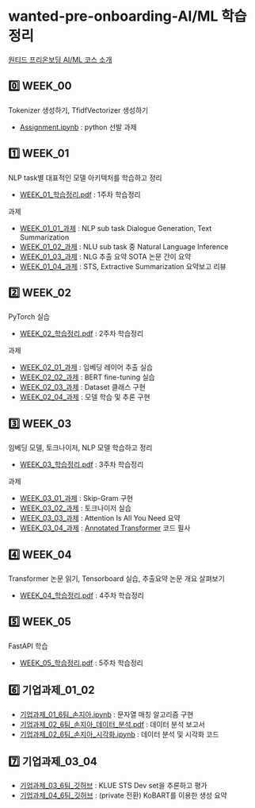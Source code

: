 # wanted-pre-onboarding-AI/ML 학습 정리

[원티드 프리온보딩 AI/ML 코스 소개](https://www.wanted.co.kr/events/pre_onboarding_course_9)

## 0️⃣ WEEK_00
Tokenizer 생성하기, TfidfVectorizer 생성하기
- [Assignment.ipynb](./WEEK_00/Assignment.ipynb) : python 선발 과제


## 1️⃣ WEEK_01
NLP task별 대표적인 모델 아키텍처를 학습하고 정리
- [WEEK_01_학습정리.pdf](./WEEK_01/WEEK_01_학습정리.pdf) : 1주차 학습정리

과제
- [WEEK_01_01_과제](./WEEK_01/WEEK_01_01_과제.pdf) : NLP sub task Dialogue Generation, Text Summarization
- [WEEK_01_02_과제](./WEEK_01/WEEK_01_02_과제.pdf) : NLU sub task 중 Natural Language Inference 
- [WEEK_01_03_과제](./WEEK_01/WEEK_01_03_과제.pdf) : NLG 추출 요약 SOTA 논문 간이 요약
- [WEEK_01_04_과제](./WEEK_01/WEEK_01_04_과제.pdf) : STS, Extractive Summarization 요약보고 리뷰


## 2️⃣ WEEK_02
PyTorch 실습
- [WEEK_02_학습정리.pdf](./WEEK_02/WEEK_02_학습정리.pdf) : 2주차 학습정리

과제 
- [WEEK_02_01_과제](./WEEK_02/WEEK_02_01_과제.ipynb) : 임베딩 레이어 추출 실습
- [WEEK_02_02_과제](./WEEK_02/WEEK_02_02_과제.ipynb) : BERT fine-tuning 실습
- [WEEK_02_03_과제](./WEEK_02/WEEK_02_03_과제.ipynb) : Dataset 클래스 구현
- [WEEK_02_04_과제](./WEEK_02/WEEK_02_04_과제.ipynb) : 모델 학습 및 추론 구현
 

## 3️⃣ WEEK_03
임베딩 모델, 토크나이저, NLP 모델 학습하고 정리
- [WEEK_03_학습정리.pdf](./WEEK_03/WEEK_03_학습정리.pdf) : 3주차 학습정리

과제
- [WEEK_03_01_과제](./WEEK_03/WEEK_03_01_과제.ipynb) : Skip-Gram 구현
- [WEEK_03_02_과제](./WEEK_03/WEEK_03_02_과제.ipynb) : 토크나이저 실습
- [WEEK_03_03_과제](./WEEK_03/WEEK_03_03_과제.pdf) : Attention Is All You Need 요약
- [WEEK_03_04_과제](./WEEK_03/WEEK_03_04_과제.ipynb) : [Annotated Transformer](https://nlp.seas.harvard.edu/2018/04/03/attention.html) 코드 필사


## 4️⃣ WEEK_04
Transformer 논문 읽기, Tensorboard 실습, 추출요약 논문 개요 살펴보기
- [WEEK_04_학습정리.pdf](./WEEK_04/WEEK_04_학습정리.pdf) : 4주차 학습정리


## 5️⃣ WEEK_05
FastAPI 학습
- [WEEK_05_학습정리.pdf](./WEEK_05/WEEK_05_학습정리.pdf) : 5주차 학습정리


## 6️⃣ 기업과제_01_02 
- [기업과제_01_6팀_손지아.ipynb](./기업과제_01_02/기업과제_01_6팀_손지아.ipynb) : 문자열 매칭 알고리즘 구현
- [기업과제_02_6팀_손지아_데이터_분석.pdf](./기업과제_01_02/기업과제_02_6팀_손지아_데이터_분석.pdf) : 데이터 분석 보고서
- [기업과제_02_6팀_손지아_시각화.ipynb](./기업과제_01_02/기업과제_02_6팀_손지아_시각화.ipynb) : 데이터 분석 및 시각화 코드


## 7️⃣ 기업과제_03_04
- [기업과제_03_6팀_깃허브](https://github.com/wanted-AI-06/Assignment-03) : KLUE STS Dev set을 추론하고 평가
- [기업과제_04_6팀_깃허브](https://github.com/wanted-AI-06/Assignment-04) : (private 전환) KoBART를 이용한 생성 요약 
